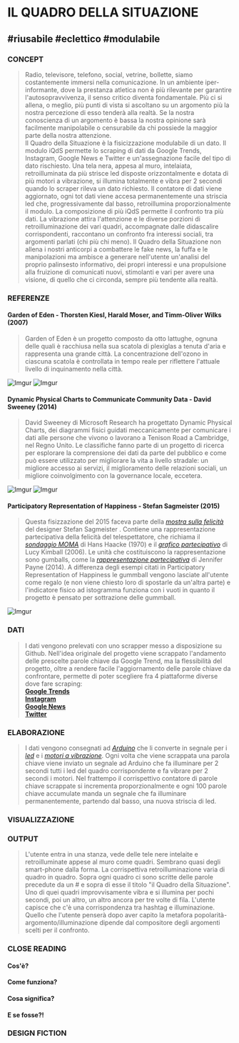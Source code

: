 # IL QUADRO DELLA SITUAZIONE
## #riusabile #eclettico #modulabile
### CONCEPT
>Radio, televisore, telefono, social, vetrine, bollette, siamo costantemente immersi nella comunicazione. In un ambiente iper-informante, dove la prestanza atletica non è più rilevante per garantire l'autosopravvivenza, il senso critico diventa fondamentale. Più ci si allena, o meglio, più punti di vista si ascoltano su un argomento più la nostra percezione di esso tenderà alla realtà. Se la nostra conoscienza di un argomento è bassa la nostra opinione sarà facilmente manipolabile o censurabile da chi possiede la maggior parte della nostra attenzione.  
Il Quadro della Situazione è la fisicizzazione modulabile di un dato. Il modulo iQdS permette lo scraping di dati da Google Trends, Instagram, Google News e Twitter e un'assegnazione facile del tipo di dato rischiesto. Una tela nera, appesa al muro, intelaiata, retroilluminata da più strisce led disposte orizzontalmente e dotata di più motori a vibrazione, si illumina totalmente e vibra per 2 secondi quando lo scraper rileva un dato richiesto. Il contatore di dati viene aggiornato, ogni tot dati viene accesa permanentemente una striscia led che, progressivamente dal basso, retroillumina proporzionalmente il modulo. La composizione di più iQdS permette il confronto tra più dati. La vibrazione attira l'attenzione e le diverse porzioni di retroilluminazione dei vari quadri, accompagnate dalle didascalire corrispondenti, raccontano un confronto fra interessi sociali, tra argomenti parlati (chi più chi meno). Il Quadro della Situazione non allena i nostri anticorpi a combattere le fake news, la fuffa e le manipolazioni ma ambisce a generare nell'utente un'analisi del proprio palinsesto informativo, dei propri interessi e una propulsione alla fruizione di comunicati nuovi, stimolanti e vari per avere una visione, di quello che ci circonda, sempre più tendente alla realtà.

### REFERENZE
#### Garden of Eden - Thorsten Kiesl, Harald Moser, and Timm-Oliver Wilks (2007)
>Garden of Eden è un progetto composto da otto lattughe, ognuna delle quali è racchiusa nella sua scatola di plexiglas a tenuta d'aria e rappresenta una grande città. La concentrazione dell'ozono in ciascuna scatola è controllata in tempo reale per riflettere l'attuale livello di inquinamento nella città.

![Imgur](https://imgur.com/klqOLAD.png)
![Imgur](https://imgur.com/vcyNAR7.png)


#### Dynamic Physical Charts to Communicate Community Data - David Sweeney (2014)
>David Sweeney di Microsoft Research ha progettato Dynamic Physical Charts, dei diagrammi fisici guidati meccanicamente per comunicare i dati alle persone che vivono o lavorano a Tenison Road a Cambridge, nel Regno Unito. Le classifiche fanno parte di un progetto di ricerca  per esplorare la comprensione dei dati da parte del pubblico e come può essere utilizzato per migliorare la vita a livello stradale: un migliore accesso ai servizi, il miglioramento delle relazioni sociali, un migliore coinvolgimento con la governance locale, eccetera.

![Imgur](https://imgur.com/4YV4mHd.jpg)
![Imgur](https://imgur.com/UuHG6N1.jpg)


#### Participatory Representation of Happiness - Stefan Sagmeister (2015)
>Questa fisizzazione del 2015 faceva parte della [*mostra sulla felicità*](https://sagmeisterwalsh.com/work/all/the-happy-show/) del designer Stefan Sagmeister . Contiene una rappresentazione partecipativa della felicità del telespettatore, che richiama il [*sondaggio MOMA*](http://dataphys.org/list/moma-poll-haackes-participatory-bar-chart/) di  Hans Haacke  (1970) e  il [*grafico partecipativo*](http://dataphys.org/list/physical-bar-charts/) di Lucy Kimball  (2006). Le unità che costituiscono la rappresentazione sono gumballs, come  la [*rappresentazione partecipativa*](http://dataphys.org/list/physical-visual-sedimentation/) di Jennifer Payne  (2014). A differenza degli esempi citati in Participatory Representation of Happiness le gummball vengono lasciate all'utente come regalo (e non viene chiesto loro di spostarle da un'altra parte) e l'indicatore fisico ad istogramma funziona con i vuoti in quanto il progetto è pensato per sottrazione delle gummball.

![Imgur](https://imgur.com/VIYKCmJ.jpg)



### DATI
>I dati vengono prelevati con uno scrapper messo a disposizione su Github. Nell'idea originale del progetto viene scrappato l'andamento delle prescelte parole chiave da Google Trend, ma la flessibilità del progetto, oltre a rendere facile l'aggiornamento delle parole chiave da confrontare, permette di poter scegliere fra 4 piattaforme diverse dove fare scraping:  
[**Google Trends**](https://github.com/clintonboys/trendy-scraper)  
[**Instagram**](https://github.com/rarcega/instagram-scraper)  
[**Google News**](https://github.com/jm-contreras/google-news)  
[**Twitter**](https://github.com/taspinar/twitterscraper)  



### ELABORAZIONE
>I dati vengono consegnati ad [*Arduino*](https://www.arduino.cc/) che li converte in segnale per i [*led*](https://www.pannelloled.it/striscia-led-singola-rgb-5m-60led) e i [*motori a vibrazione*](https://www.cariatielettronica.eu/motori/2653-motore-a-vibrazione-vibratore-15v-arduino.html). Ogni volta che viene scrappata una parola chiave viene inviato un segnale ad Arduino che fa illuminare per 2 secondi tutti i led del quadro corrispondente e fa vibrare per 2 secondi i motori. Nel frattempo il corrispettivo contatore di parole chiave scrappate si incrementa proporzionalmente e ogni 100 parole chiave accumulate manda un segnale che fa illuminare permanentemente, partendo dal basso, una nuova striscia di led.



### VISUALIZZAZIONE
>



### OUTPUT
>L'utente entra in una stanza, vede delle tele nere intelaite e retroilluminate appese al muro come quadri. Sembrano quasi degli smart-phone dalla forma. La corrispettiva retroilluminazione varia di quadro in quadro. Sopra ogni quadro ci sono scritte delle parole precedute da un # e sopra di esse il titolo "il Quadro della Situazione". Uno di quei quadri improvvisamente vibra e si illumina per pochi secondi, poi un altro, un altro ancora per tre volte di fila. L'utente capisce che c'è una corrispondenza tra hashtag e illuminazione. Quello che l'utente penserà dopo aver capito la metafora popolarità-argomento/illuminazione dipende dal compositore degli argomenti scelti per il confronto.



### CLOSE READING
#### Cos'è?
>
#### Come funziona?
>
#### Cosa significa?
>
#### E se fosse?!
>



### DESIGN FICTION
>
